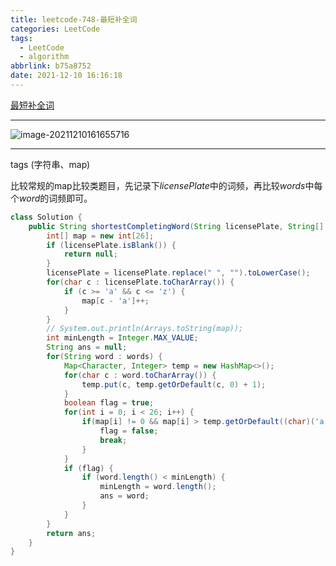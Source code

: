 ```yaml
---
title: leetcode-748-最短补全词
categories: LeetCode
tags:
  - LeetCode
  - algorithm
abbrlink: b75a8752
date: 2021-12-10 16:16:18
---
```


[最短补全词](https://leetcode-cn.com/problems/shortest-completing-word/)

<hr/>

![image-20211210161655716](https://gitee.com/cao_ziqiang/img/raw/master/20211210161655.png)

<hr/>

tags (字符串、map)

比较常规的map比较类题目，先记录下$licensePlate$中的词频，再比较$words$中每个$word$的词频即可。

```java
class Solution {
    public String shortestCompletingWord(String licensePlate, String[] words) {
        int[] map = new int[26];
        if (licensePlate.isBlank()) {
            return null;
        } 
        licensePlate = licensePlate.replace(" ", "").toLowerCase();
        for(char c : licensePlate.toCharArray()) {
            if (c >= 'a' && c <= 'z') {
                map[c - 'a']++;
            }
        }
        // System.out.println(Arrays.toString(map));
        int minLength = Integer.MAX_VALUE;
        String ans = null;
        for(String word : words) {
            Map<Character, Integer> temp = new HashMap<>();
            for(char c : word.toCharArray()) {
                temp.put(c, temp.getOrDefault(c, 0) + 1);
            }
            boolean flag = true;
            for(int i = 0; i < 26; i++) {
                if(map[i] != 0 && map[i] > temp.getOrDefault((char)('a' + i), 0)) {
                    flag = false;
                    break;
                }
            }
            if (flag) {
                if (word.length() < minLength) {
                    minLength = word.length();
                    ans = word;
                }
            }
        }
        return ans;
    }
}
```

